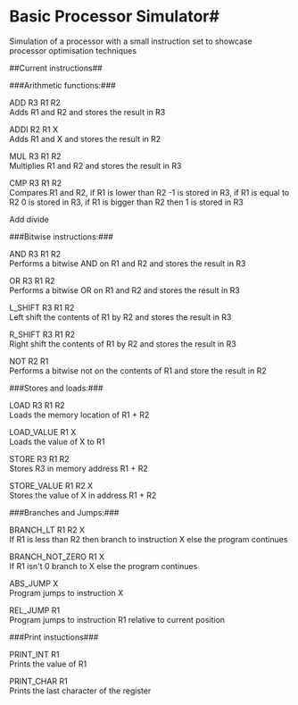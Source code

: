 # Basic Processor Simulator#

Simulation of a processor with a small instruction set to showcase processor optimisation techniques


##Current instructions##

###Arithmetic functions:###

ADD R3 R1 R2  
Adds R1 and R2 and stores the result in R3

ADDI R2 R1 X  
Adds R1 and X and stores the result in R2

MUL R3 R1 R2  
Multiplies R1 and R2 and stores the result in R3

CMP R3 R1 R2  
Compares R1 and R2, if R1 is lower than R2 -1 is stored in R3,
if R1 is equal to R2 0 is stored in R3,
if R1 is bigger than R2 then 1 is stored in R3

Add divide  

###Bitwise instructions:###

AND R3 R1 R2  
Performs a bitwise AND on R1 and R2 and stores the result in R3

OR R3 R1 R2  
Performs a bitwise OR on R1 and R2 and stores the result in R3

L_SHIFT R3 R1 R2  
Left shift the contents of R1 by R2 and stores the result in R3

R_SHIFT R3 R1 R2  
Right shift the contents of R1 by R2 and stores the result in R3

NOT R2 R1  
Performs a bitwise not on the contents of R1 and store the result in R2

###Stores and loads:###

LOAD R3 R1 R2  
Loads the memory location of R1 + R2

LOAD_VALUE R1 X  
Loads the value of X to R1

STORE R3 R1 R2  
Stores R3 in memory address R1 + R2

STORE_VALUE R1 R2 X  
Stores the value of X in address R1 + R2

###Branches and Jumps:###

BRANCH_LT R1 R2 X  
If R1 is less than R2 then branch to instruction X else the program continues

BRANCH_NOT_ZERO R1 X  
If R1 isn't 0 branch to X else the program continues

ABS_JUMP X  
Program jumps to instruction X

REL_JUMP R1  
Program jumps to instruction R1 relative to current position

###Print instuctions###

PRINT_INT R1  
Prints the value of R1

PRINT_CHAR R1  
Prints the last character of the register
